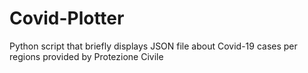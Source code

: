 # Covid-Plotter
Python script that briefly displays JSON file about Covid-19 cases per regions provided by Protezione Civile
